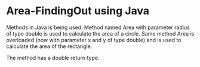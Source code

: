 # Area-FindingOut using Java

Methods in Java is being used.
Method named Area with parameter radius of type double is used to calculate the area of a circle.
Same method Area is overloaded (now with parameter x and y of type double) and is used to calculate the area of the rectangle.

The method has a double return type.